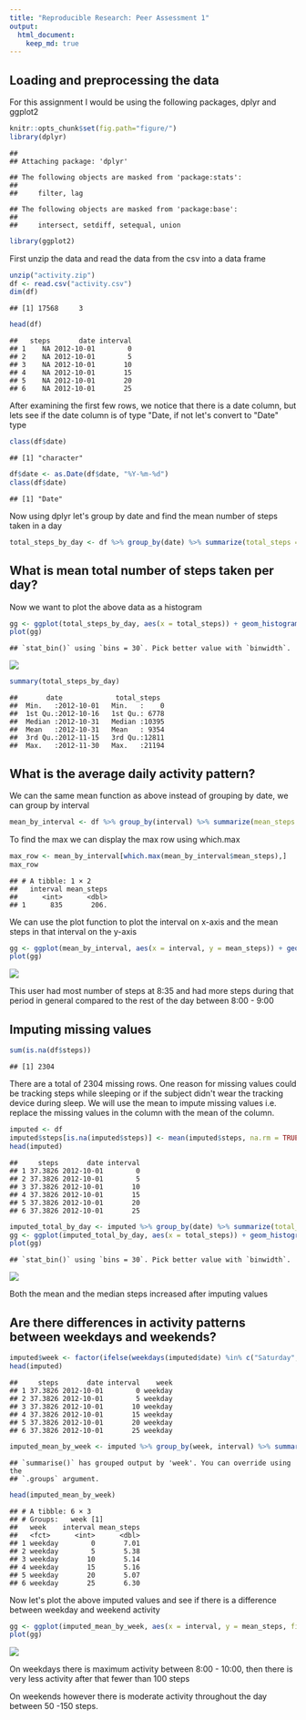 ```yaml
---
title: "Reproducible Research: Peer Assessment 1"
output: 
  html_document:
    keep_md: true
---
```



## Loading and preprocessing the data

For this assignment I would be using the following packages, dplyr and ggplot2


```r
knitr::opts_chunk$set(fig.path="figure/")
library(dplyr)
```

```
## 
## Attaching package: 'dplyr'
```

```
## The following objects are masked from 'package:stats':
## 
##     filter, lag
```

```
## The following objects are masked from 'package:base':
## 
##     intersect, setdiff, setequal, union
```

```r
library(ggplot2)
```

First unzip the data and read the data from the csv into a data frame


```r
unzip("activity.zip")
df <- read.csv("activity.csv")
dim(df)
```

```
## [1] 17568     3
```

```r
head(df)
```

```
##   steps       date interval
## 1    NA 2012-10-01        0
## 2    NA 2012-10-01        5
## 3    NA 2012-10-01       10
## 4    NA 2012-10-01       15
## 5    NA 2012-10-01       20
## 6    NA 2012-10-01       25
```
After examining the first few rows, we notice that there is a date column, but lets see if the date column is of type "Date, if not let's convert to "Date" type

```r
class(df$date)
```

```
## [1] "character"
```

```r
df$date <- as.Date(df$date, "%Y-%m-%d")
class(df$date)
```

```
## [1] "Date"
```

Now using dplyr let's group by date and find the mean number of steps taken in a day

```r
total_steps_by_day <- df %>% group_by(date) %>% summarize(total_steps = sum(steps, na.rm = TRUE)) 
```

## What is mean total number of steps taken per day?

Now we want to plot the above data as a histogram


```r
gg <- ggplot(total_steps_by_day, aes(x = total_steps)) + geom_histogram() + labs(title = "Histogram of total steps taken in a day", x = "Total steps in a day", y = "binwidth = 30")
plot(gg)
```

```
## `stat_bin()` using `bins = 30`. Pick better value with `binwidth`.
```

![](figure/TotalStepsInDay-1.png)<!-- -->

```r
summary(total_steps_by_day)
```

```
##       date             total_steps   
##  Min.   :2012-10-01   Min.   :    0  
##  1st Qu.:2012-10-16   1st Qu.: 6778  
##  Median :2012-10-31   Median :10395  
##  Mean   :2012-10-31   Mean   : 9354  
##  3rd Qu.:2012-11-15   3rd Qu.:12811  
##  Max.   :2012-11-30   Max.   :21194
```

## What is the average daily activity pattern?

We can the same mean function as above instead of grouping by date, we can group by interval


```r
mean_by_interval <- df %>% group_by(interval) %>% summarize(mean_steps = mean(steps, na.rm = TRUE))
```

To find the max we can display the max row using which.max 

```r
max_row <- mean_by_interval[which.max(mean_by_interval$mean_steps),]
max_row
```

```
## # A tibble: 1 × 2
##   interval mean_steps
##      <int>      <dbl>
## 1      835       206.
```

We can use the plot function to plot the interval on x-axis and the mean steps in that interval on the y-axis


```r
gg <- ggplot(mean_by_interval, aes(x = interval, y = mean_steps)) + geom_line() + labs(title = "Average steps taken during the 5 minute intervals", x = "5 minute window during the day", y = "Average steps during the 5 min interval")
plot(gg)
```

![](figure/MeanStepsByInterval-1.png)<!-- -->

This user had most number of steps at 8:35 and had more steps during that period in general compared to the rest of the day between 8:00 - 9:00 


## Imputing missing values


```r
sum(is.na(df$steps))
```

```
## [1] 2304
```

There are a total of 2304 missing rows. One reason for missing values could be tracking steps while sleeping or if the subject didn't wear the tracking device during sleep. We will use the mean to impute missing values i.e. replace the missing values in the column with the mean of the column. 


```r
imputed <- df
imputed$steps[is.na(imputed$steps)] <- mean(imputed$steps, na.rm = TRUE)
head(imputed)
```

```
##     steps       date interval
## 1 37.3826 2012-10-01        0
## 2 37.3826 2012-10-01        5
## 3 37.3826 2012-10-01       10
## 4 37.3826 2012-10-01       15
## 5 37.3826 2012-10-01       20
## 6 37.3826 2012-10-01       25
```


```r
imputed_total_by_day <- imputed %>% group_by(date) %>% summarize(total_steps = sum(steps, na.rm = TRUE))
gg <- ggplot(imputed_total_by_day, aes(x = total_steps)) + geom_histogram() + labs(title = "Histogram of total steps taken in a day (after imputing values)", x = "Total steps in a day", y = "binwidth = 30")
plot(gg)
```

```
## `stat_bin()` using `bins = 30`. Pick better value with `binwidth`.
```

![](figure/ImputedTotalStepsInDay-1.png)<!-- -->


Both the mean and the median steps increased after imputing values

## Are there differences in activity patterns between weekdays and weekends?


```r
imputed$week <- factor(ifelse(weekdays(imputed$date) %in% c("Saturday", "Sunday"), "weekend", "weekday"))
head(imputed)
```

```
##     steps       date interval    week
## 1 37.3826 2012-10-01        0 weekday
## 2 37.3826 2012-10-01        5 weekday
## 3 37.3826 2012-10-01       10 weekday
## 4 37.3826 2012-10-01       15 weekday
## 5 37.3826 2012-10-01       20 weekday
## 6 37.3826 2012-10-01       25 weekday
```

```r
imputed_mean_by_week <- imputed %>% group_by(week, interval) %>% summarize(mean_steps = mean(steps, na.rm = TRUE))
```

```
## `summarise()` has grouped output by 'week'. You can override using the
## `.groups` argument.
```

```r
head(imputed_mean_by_week)
```

```
## # A tibble: 6 × 3
## # Groups:   week [1]
##   week    interval mean_steps
##   <fct>      <int>      <dbl>
## 1 weekday        0       7.01
## 2 weekday        5       5.38
## 3 weekday       10       5.14
## 4 weekday       15       5.16
## 5 weekday       20       5.07
## 6 weekday       25       6.30
```

Now let's plot the above imputed values and see if there is a difference between weekday and weekend activity


```r
gg <- ggplot(imputed_mean_by_week, aes(x = interval, y = mean_steps, fill = week)) + geom_line() + facet_grid(week~.) + labs(title = "Average steps taken on weekdays vs weekends", x = "5 minute interval during the day", y = "Average steps taken")
plot(gg)
```

![](figure/WeekdaysVsWeekends-1.png)<!-- -->

On weekdays there is maximum activity between 8:00 - 10:00, then there is very less activity after that fewer than 100 steps

On weekends however there is moderate activity throughout the day between 50 -150 steps. 
